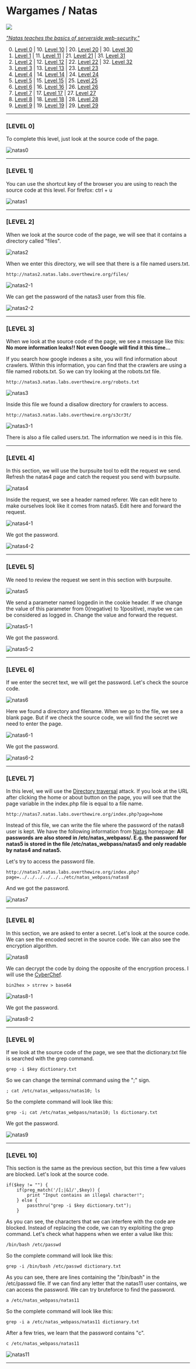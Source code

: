 # Wargames / Natas

[<img src=".Images/over.png" weight="100">](https://overthewire.org/)

[*"Natas teaches the basics of serverside web-security."*](https://overthewire.org/wargames/natas/)

0. [Level 0](#level-0) | 10. [Level 10](#level-10) | 20. [Level 20](#level-20) | 30. [Level 30](#level-30)
1. [Level 1](#level-1) | 11. [Level 11](#level-11) | 21. [Level 21](#level-21) | 31. [Level 31](#level-31)
2. [Level 2](#level-2) | 12. [Level 12](#level-12) | 22. [Level 22](#level-22) | 32. [Level 32](#level-32)
3. [Level 3](#level-3) | 13. [Level 13](#level-13) | 23. [Level 23](#level-23)
4. [Level 4](#level-4) | 14. [Level 14](#level-14) | 24. [Level 24](#level-24)
5. [Level 5](#level-5) | 15. [Level 15](#level-15) | 25. [Level 25](#level-25)
6. [Level 6](#level-6) | 16. [Level 16](#level-16) | 26. [Level 26](#level-26)
7. [Level 7](#level-7) | 17. [Level 17](#level-17) | 27. [Level 27](#level-27)
8. [Level 8](#level-8) | 18. [Level 18](#level-18) | 28. [Level 28](#level-28)
9. [Level 9](#level-9) | 19. [Level 19](#level-19) | 29. [Level 29](#level-29)

******

### [LEVEL 0]
To complete this level, just look at the source code of the page.

![natas0](.Images/natas0.png)

******

### [LEVEL 1]
You can use the shortcut key of the browser you are using to reach the source code at this level. For firefox: ctrl + u

![natas1](.Images/natas1.png)

******

### [LEVEL 2]
When we look at the source code of the page, we will see that it contains a directory called "files".

![natas2](.Images/natas2.png)

When we enter this directory, we will see that there is a file named users.txt.

`http://natas2.natas.labs.overthewire.org/files/`

![natas2-1](.Images/natas2-1.png)

We can get the password of the natas3 user from this file.

![natas2-2](.Images/natas2-2.png)

******

### [LEVEL 3]
When we look at the source code of the page, we see a message like this: **No more information leaks!! Not even Google will find it this time...**

If you search how google indexes a site, you will find information about crawlers. Within this information, you can find that the crawlers are using a file named robots.txt. So we can try looking at the robots.txt file.

`http://natas3.natas.labs.overthewire.org/robots.txt`

![natas3](.Images/natas3.png)

Inside this file we found a disallow directory for crawlers to access.

`http://natas3.natas.labs.overthewire.org/s3cr3t/`

![natas3-1](.Images/natas3-1.png)

There is also a file called users.txt. The information we need is in this file.

******

### [LEVEL 4]
In this section, we will use the burpsuite tool to edit the request we send. Refresh the natas4 page and catch the request you send with burpsuite.

![natas4](.Images/natas4.png)

Inside the request, we see a header named referer. We can edit here to make ourselves look like it comes from natas5. Edit here and forward the request.

![natas4-1](.Images/natas4-1.png)

We got the password.

![natas4-2](.Images/natas4-2.png)

******

### [LEVEL 5]
We need to review the request we sent in this section with burpsuite.

![natas5](.Images/natas5.png)

We send a parameter named loggedin in the cookie header. If we change the value of this parameter from 0(negative) to 1(positive), maybe we can be considered as logged in. Change the value and forward the request.

![natas5-1](.Images/natas5-1.png)

We got the password.

![natas5-2](.Images/natas5-2.png)

******

### [LEVEL 6]

If we enter the secret text, we will get the password. Let's check the source code.

![natas6](.Images/natas6.png)

Here we found a directory and filename. When we go to the file, we see a blank page. But if we check the source code, we will find the secret we need to enter the page.

![natas6-1](.Images/natas6-1.png)

We got the password. 

![natas6-2](.Images/natas6-2.png)

******

### [LEVEL 7]
In this level, we will use the [Directory traversal](https://portswigger.net/web-security/file-path-traversal) attack. If you look at the URL after clicking the home or about button on the page, you will see that the page variable in the index.php file is equal to a file name.

`http://natas7.natas.labs.overthewire.org/index.php?page=home`

Instead of this file, we can write the file where the password of the natas8 user is kept. We have the following information from [Natas](https://overthewire.org/wargames/natas/) homepage: **All passwords are also stored in /etc/natas_webpass/. E.g. the password for natas5 is stored in the file /etc/natas_webpass/natas5 and only readable by natas4 and natas5.** 

Let's try to access the password file.

`http://natas7.natas.labs.overthewire.org/index.php?page=../../../../../../etc/natas_webpass/natas8`

And we got the password.

![natas7](.Images/natas7.png)

******

### [LEVEL 8]
In this section, we are asked to enter a secret. Let's look at the source code. We can see the encoded secret in the source code. We can also see the encryption algorithm.

![natas8](.Images/natas8.png)

We can decrypt the code by doing the opposite of the encryption process. I will use the [CyberChef](https://gchq.github.io/CyberChef/).

`bin2hex > strrev > base64`

![natas8-1](.Images/natas8-1.png)

We got the password.

![natas8-2](.Images/natas8-2.png)

******

### [LEVEL 9]
If we look at the source code of the page, we see that the dictionary.txt file is searched with the grep command. 

`grep -i $key dictionary.txt`

So we can change the terminal command using the ";" sign.

`; cat /etc/natas_webpass/natas10; ls`

So the complete command will look like this:

`grep -i; cat /etc/natas_webpass/natas10; ls dictionary.txt`

We got the password.

![natas9](.Images/natas9.png)

******

### [LEVEL 10]
This section is the same as the previous section, but this time a few values are blocked. Let's look at the source code.

```
if($key != "") {
    if(preg_match('/[;|&]/',$key)) {
        print "Input contains an illegal character!";
    } else {
        passthru("grep -i $key dictionary.txt");
    }
```

As you can see, the characters that we can interfere with the code are blocked. Instead of replacing the code, we can try exploiting the grep command. Let's check what happens when we enter a value like this:

`/bin/bash /etc/passwd`

So the complete command will look like this:

`grep -i /bin/bash /etc/passwd dictionary.txt`

As you can see, there are lines containing the "/bin/bash" in the /etc/passwd file. If we can find any letter that the natas11 user contains, we can access the password. We can try bruteforce to find the password.

`a /etc/natas_webpass/natas11`

So the complete command will look like this:

`grep -i a /etc/natas_webpass/natas11 dictionary.txt`

After a few tries, we learn that the password contains "c".

`c /etc/natas_webpass/natas11`

![natas11](.Images/natas11.png)

******


